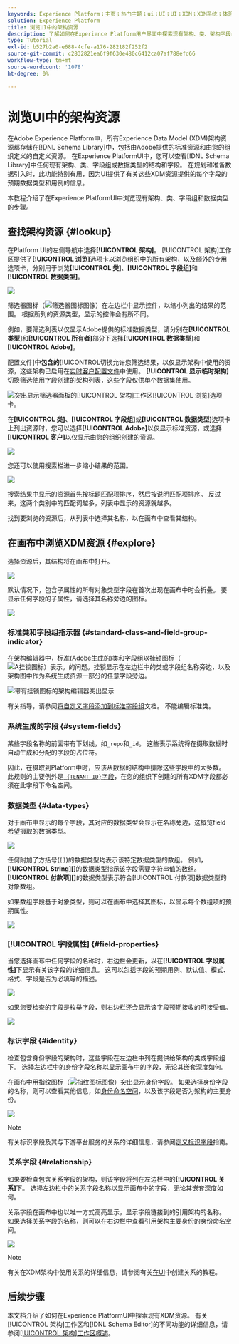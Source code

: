 ```yaml
---
keywords: Experience Platform；主页；热门主题；ui；UI；UI；XDM；XDM系统；体验数据模型；体验数据模型；数据模型；数据模型；浏览；类；字段组；数据类型；架构；
solution: Experience Platform
title: 浏览UI中的架构资源
description: 了解如何在Experience Platform用户界面中探索现有架构、类、架构字段组和数据类型。
type: Tutorial
exl-id: b527b2a0-e688-4cfe-a176-282182f252f2
source-git-commit: c2832821ea6f9f630e480c6412ca07af788efd66
workflow-type: tm+mt
source-wordcount: '1078'
ht-degree: 0%

---
```


# 浏览UI中的架构资源

在Adobe Experience Platform中，所有Experience Data Model (XDM)架构资源都存储在[!DNL Schema Library]中，包括由Adobe提供的标准资源和由您的组织定义的自定义资源。 在Experience PlatformUI中，您可以查看[!DNL Schema Library]中任何现有架构、类、字段组或数据类型的结构和字段。 在规划和准备数据引入时，此功能特别有用，因为UI提供了有关这些XDM资源提供的每个字段的预期数据类型和用例的信息。

本教程介绍了在Experience PlatformUI中浏览现有架构、类、字段组和数据类型的步骤。

## 查找架构资源 {#lookup}

在Platform UI的左侧导航中选择&#x200B;**[!UICONTROL 架构]**。 [!UICONTROL 架构]工作区提供了&#x200B;**[!UICONTROL 浏览]**&#x200B;选项卡以浏览组织中的所有架构，以及额外的专用选项卡，分别用于浏览&#x200B;**[!UICONTROL 类]**、**[!UICONTROL 字段组]**&#x200B;和&#x200B;**[!UICONTROL 数据类型]**。

![](../images/ui/explore/tabs.png)

筛选器图标（![筛选器图标图像](/help/images/icons/filter.png)）在左边栏中显示控件，以缩小列出的结果的范围。 根据所列的资源类型，显示的控件会有所不同。

例如，要筛选列表以仅显示Adobe提供的标准数据类型，请分别在&#x200B;**[!UICONTROL 类型]**&#x200B;和&#x200B;**[!UICONTROL 所有者]**&#x200B;部分下选择&#x200B;**[!UICONTROL 数据类型]**&#x200B;和&#x200B;**[!UICONTROL Adobe]**。

配置文件&#x200B;]**中包含的**[!UICONTROL &#x200B;切换允许您筛选结果，以仅显示架构中使用的资源，这些架构已启用在[实时客户配置文件](../../profile/home.md)中使用。 **[!UICONTROL 显示临时架构]**&#x200B;切换筛选使用字段创建的架构列表，这些字段仅供单个数据集使用。

![突出显示筛选器面板的[!UICONTROL 架构]工作区[!UICONTROL 浏览]选项卡。](../images/ui/explore/filter.png)

在&#x200B;**[!UICONTROL 类]**、**[!UICONTROL 字段组]**&#x200B;或&#x200B;**[!UICONTROL 数据类型]**&#x200B;选项卡上列出资源时，您可以选择&#x200B;**[!UICONTROL Adobe]**&#x200B;以仅显示标准资源，或选择&#x200B;**[!UICONTROL 客户]**&#x200B;以仅显示由您的组织创建的资源。

![](../images/ui/explore/filter-data-type.png)

您还可以使用搜索栏进一步缩小结果的范围。

![](../images/ui/explore/search.png)

搜索结果中显示的资源首先按标题匹配项排序，然后按说明匹配项排序。 反过来，这两个类别中的匹配词越多，列表中显示的资源就越多。

找到要浏览的资源后，从列表中选择其名称，以在画布中查看其结构。

## 在画布中浏览XDM资源 {#explore}

选择资源后，其结构将在画布中打开。

![](../images/ui/explore/canvas.png)

默认情况下，包含子属性的所有对象类型字段在首次出现在画布中时会折叠。 要显示任何字段的子属性，请选择其名称旁边的图标。

![](../images/ui/explore/field-expand.png)

### 标准类和字段组指示器 {#standard-class-and-field-group-indicator}

在架构编辑器中，标准(Adobe生成的)类和字段组以挂锁图标（![A挂锁图标）表示。](/help/images/icons/lock-closed.png)的问题。挂锁显示在左边栏中的类或字段组名称旁边，以及架构图中作为系统生成资源一部分的任意字段旁边。

![带有挂锁图标的架构编辑器突出显示](../images/ui/explore/schema-editor-padlock-icon.png)

有关指导，请参阅[将自定义字段添加到标准字段组](./resources/schemas.md)文档。 不能编辑标准类。

### 系统生成的字段 {#system-fields}

某些字段名称的前面带有下划线，如`_repo`和`_id`。 这些表示系统将在摄取数据时自动生成和分配的字段的占位符。

因此，在摄取到Platform中时，应该从数据的结构中排除这些字段中的大多数。 此规则的主要例外是[`_{TENANT_ID}`字段](../api/getting-started.md#know-your-tenant_id)，在您的组织下创建的所有XDM字段都必须在此字段下命名空间。

### 数据类型 {#data-types}

对于画布中显示的每个字段，其对应的数据类型会显示在名称旁边，这概览field希望摄取的数据类型。

![](../images/ui/explore/data-types.png)

任何附加了方括号(`[]`)的数据类型均表示该特定数据类型的数组。 例如，**[!UICONTROL String]\[]**&#x200B;的数据类型指示该字段需要字符串值的数组。 **[!UICONTROL 付款项]\[]**&#x200B;的数据类型表示符合[!UICONTROL 付款项]数据类型的对象数组。

如果数组字段基于对象类型，则可以在画布中选择其图标，以显示每个数组项的预期属性。

![](../images/ui/explore/array-type.png)

### [!UICONTROL 字段属性] {#field-properties}

当您选择画布中任何字段的名称时，右边栏会更新，以在&#x200B;**[!UICONTROL 字段属性]**&#x200B;下显示有关该字段的详细信息。 这可以包括字段的预期用例、默认值、模式、格式、字段是否为必填等的描述。

![](../images/ui/explore/field-properties.png)

如果您要检查的字段是枚举字段，则右边栏还会显示该字段预期接收的可接受值。

![](../images/ui/explore/enum-field.png)

### 标识字段 {#identity}

检查包含身份字段的架构时，这些字段在左边栏中列在提供给架构的类或字段组下。 选择左边栏中的身份字段名称以显示画布中的字段，无论其嵌套深度如何。

在画布中用指纹图标（![指纹图标图像](/help/images/icons/identity-service.png)）突出显示身份字段。 如果选择身份字段的名称，则可以查看其他信息，如[身份命名空间](../../identity-service/features/namespaces.md)，以及该字段是否为架构的主要身份。

![](../images/ui/explore/identity-field.png)

>[!NOTE]
>
>有关标识字段及其与下游平台服务的关系的详细信息，请参阅[定义标识字段](./fields/identity.md)指南。

### 关系字段 {#relationship}

如果要检查包含关系字段的架构，则该字段将列在左边栏中的&#x200B;**[!UICONTROL 关系]**&#x200B;下。 选择左边栏中的关系字段名称以显示画布中的字段，无论其嵌套深度如何。

关系字段在画布中也以唯一方式高亮显示，显示字段链接到的引用架构的名称。 如果选择关系字段的名称，则可以在右边栏中查看引用架构主要身份的身份命名空间。

![](../images/ui/explore/relationship-field.png)

>[!NOTE]
>
>有关在XDM架构中使用关系的详细信息，请参阅有关[在UI](../tutorials/relationship-ui.md)中创建关系的教程。

## 后续步骤

本文档介绍了如何在Experience PlatformUI中探索现有XDM资源。 有关[!UICONTROL 架构]工作区和[!DNL Schema Editor]的不同功能的详细信息，请参阅[[!UICONTROL 架构]工作区概述](./overview.md)。

